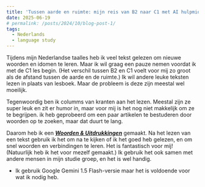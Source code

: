 ```yaml
---
title: 'Tussen aarde en ruimte: mijn reis van B2 naar C1 met AI hulpmiddelen'
date: 2025-06-19
# permalink: /posts/2024/10/blog-post-1/
tags:
  - Nederlands
  - language study
---
```



Tijdens mijn Nederlandse taalles heb ik veel tekst gelezen om nieuwe woorden en idomen te leren. Maar ik wil graag een pauze nemen voordat ik met de C1 les begin. (Het verschil tussen B2 en C1 voelt voor mij zo groot als de afstand tussen de aarde en de ruimte.) Ik wil andere leuke teksten lezen in plaats van lesboek. Maar de probleem is deze zijn meestal wel moeilijk. 

Tegenwoordig ben ik columms van kranten aan het lezen. Meestal zijn ze super leuk en zit er humor in, maar voor mij is het nog niet makkelijk om ze te begrijpen. ik heb geprobeerd om een paar artikelen te bestuderen door woorden op te zoeken, maar dat duurt te lang.    

Daarom heb ik een [***Woorden & Uitdrukkingen***](https://text-vocab-extractor.streamlit.app/) gemaakt. Na het lezen van een tekst gebruik ik het om na te kijken of ik het goed heb gelezen, en om snel woorden en verbindingen te leren. Het is fantastisch voor mij! (Natuurlijk heb ik het voor mezelf gemaakt.) Ik gebruik het ook samen met andere mensen in mijn studie groep, en het is wel handig.

- Ik gebruik Google Gemini 1.5 Flash-versie maar het is voldoende voor wat ik nodig heb.